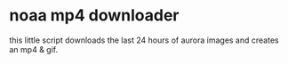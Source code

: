 # noaa mp4 downloader 
this little script downloads the last 24 hours of aurora images and creates an mp4 & gif. 